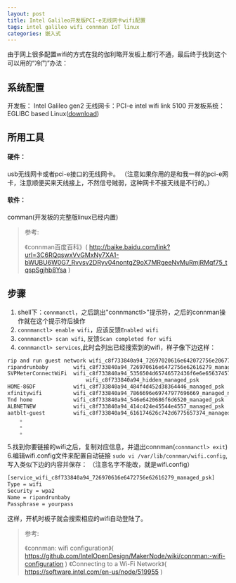 ```yaml
---
layout: post
title: Intel Galileo开发版PCI-e无线网卡wifi配置  
tags: intel galileo wifi connman IoT linux 
categories: 嵌入式
---
```



由于网上很多配置wifi的方式在我的伽利略开发板上都行不通，最后终于找到这个可以用的“冷门”办法：

## 系统配置

开发板： Intel Galileo gen2
无线网卡：PCI-e intel wifi link 5100
开发板系统： EGLIBC based Linux([download](https://software.intel.com/en-us/iot/hardware/galileo/downloads))


## 所用工具

#### 硬件：
usb无线网卡或者pci-e接口的无线网卡。
（注意如果你用的是和我一样的pci-e网卡，注意顺便买来天线接上，不然信号贼弱，这种网卡不接天线是不行的。）

#### 软件：
comman(开发板的完整版linux已经内置)

> 参考:
>
>《connman百度百科》( http://baike.baidu.com/link?url=3C6RQqswxVvGMxNy7XA1-bWUBU6W0G7_Rvvsv2DRyv04nontgZ9oX7MRgeeNvMuRmjRMqf75_tqspSgjhb8Ysa )

<!--more-->
## 步骤
1. shell下：`connmanctl`，之后跳出"connmanctl>"提示符，之后的connman操作就在这个提示符后操作
2. `connmanctl> enable wifi`，应该反馈`Enabled wifi`
3. `connmanctl> scan wifi`, 反馈`Scan completed for wifi`
4. `connmanctl> services`,此时会列出已经搜索到的wifi，样子像下边这样：

~~~bash
rip and run guest network wifi_c8f733840a94_72697020616e642072756e206775657374206e6574776f726b_managed_psk
ripandrunbaby        wifi_c8f733840a94_726970616e6472756e62616279_managed_psk
SVPMeterConnectWiFi  wifi_c8f733840a94_5356504d65746572436f6e6e65637457694669_managed_none
                         wifi_c8f733840a94_hidden_managed_psk
HOME-86DF            wifi_c8f733840a94_484f4d452d38364446_managed_psk
xfinitywifi          wifi_c8f733840a94_7866696e69747977696669_managed_none
Tnd home             wifi_c8f733840a94_546e6420686f6d6520_managed_psk
ALBNETNEW            wifi_c8f733840a94_414c424e45544e4557_managed_psk
aatblt-guest         wifi_c8f733840a94_616174626c742d6775657374_managed_none
    。
    。
    。
~~~

5.找到你要链接的wifi之后，复制对应信息，并退出connman(`connmanctl> exit`)
6.编辑wifi.config文件来配置自动链接 `sudo vi /var/lib/connman/wifi.config`,写入类似下边的内容并保存：
（注意名字不能改，就是wifi.config）

~~~bash
[service_wifi_c8f733840a94_726970616e6472756e62616279_managed_psk]
Type = wifi
Security = wpa2
Name = ripandrunbaby
Passphrase = yourpass
~~~

这样，开机时板子就会搜索相应的wifi自动登陆了。

> 参考:
> 
> 《connman: wifi configuration》( https://github.com/IntelOpenDesign/MakerNode/wiki/connman:-wifi-configuration )
> 《Connecting to a Wi-Fi Network》( https://software.intel.com/en-us/node/519955 )
